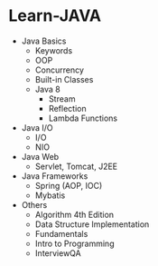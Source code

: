 # Learn-JAVA

* Java Basics
  * Keywords
  * OOP
  * Concurrency
  * Built-in Classes
  * Java 8
    * Stream
	* Reflection
	* Lambda Functions
* Java I/O
  * I/O
  * NIO
* Java Web
  * Servlet, Tomcat, J2EE
* Java Frameworks
  * Spring (AOP, IOC)
  * Mybatis
* Others
  * Algorithm 4th Edition
  * Data Structure Implementation
  * Fundamentals
  * Intro to Programming
  * InterviewQA

